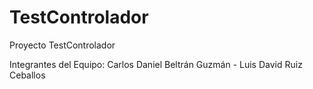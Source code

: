 # TestControlador
Proyecto TestControlador

Integrantes del Equipo: 
  Carlos Daniel Beltrán Guzmán - 
  Luis David Ruiz Ceballos
